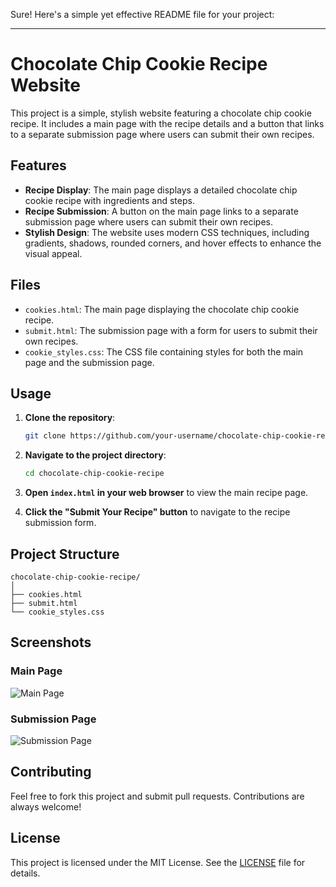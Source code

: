 Sure! Here's a simple yet effective README file for your project:

---

# Chocolate Chip Cookie Recipe Website

This project is a simple, stylish website featuring a chocolate chip cookie recipe. It includes a main page with the recipe details and a button that links to a separate submission page where users can submit their own recipes.

## Features

- **Recipe Display**: The main page displays a detailed chocolate chip cookie recipe with ingredients and steps.
- **Recipe Submission**: A button on the main page links to a separate submission page where users can submit their own recipes.
- **Stylish Design**: The website uses modern CSS techniques, including gradients, shadows, rounded corners, and hover effects to enhance the visual appeal.

## Files

- `cookies.html`: The main page displaying the chocolate chip cookie recipe.
- `submit.html`: The submission page with a form for users to submit their own recipes.
- `cookie_styles.css`: The CSS file containing styles for both the main page and the submission page.

## Usage

1. **Clone the repository**:
   ```sh
   git clone https://github.com/your-username/chocolate-chip-cookie-recipe.git
   ```

2. **Navigate to the project directory**:
   ```sh
   cd chocolate-chip-cookie-recipe
   ```

3. **Open `index.html` in your web browser** to view the main recipe page.

4. **Click the "Submit Your Recipe" button** to navigate to the recipe submission form.

## Project Structure

```plaintext
chocolate-chip-cookie-recipe/
│
├── cookies.html
├── submit.html
└── cookie_styles.css
```

## Screenshots

### Main Page
![Main Page](path/to/screenshot-main-page.png)

### Submission Page
![Submission Page](path/to/screenshot-submission-page.png)

## Contributing

Feel free to fork this project and submit pull requests. Contributions are always welcome!

## License

This project is licensed under the MIT License. See the [LICENSE](LICENSE) file for details.
